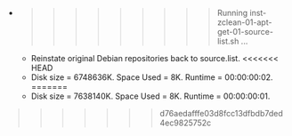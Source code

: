 * >>>>>>>>> Running inst-zclean-01-apt-get-01-source-list.sh ...
  * Reinstate original Debian repositories back to source.list.
<<<<<<< HEAD
  * Disk size = 6748636K. Space Used = 8K. Runtime = 00:00:00:02.
=======
  * Disk size = 7638140K. Space Used = 8K. Runtime = 00:00:00:01.
>>>>>>> d76aedafffe03d8fcc13dfbdb7ded4ec9825752c
